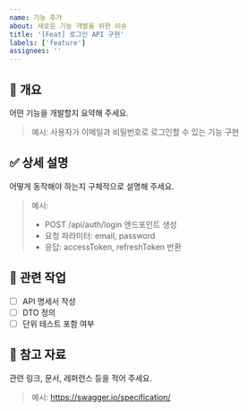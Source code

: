 ```yaml
---
name: 기능 추가
about: 새로운 기능 개발을 위한 이슈
title: '[Feat] 로그인 API 구현'
labels: ['feature']
assignees: ''
---
```


## 📌 개요
어떤 기능을 개발할지 요약해 주세요.

> 예시: 사용자가 이메일과 비밀번호로 로그인할 수 있는 기능 구현

## ✅ 상세 설명
어떻게 동작해야 하는지 구체적으로 설명해 주세요.

> 예시:
> - POST /api/auth/login 엔드포인트 생성
> - 요청 파라미터: email, password
> - 응답: accessToken, refreshToken 반환

## 🧩 관련 작업
- [ ] API 명세서 작성
- [ ] DTO 정의
- [ ] 단위 테스트 포함 여부

## 📎 참고 자료
관련 링크, 문서, 레퍼런스 등을 적어 주세요.

> 예시: https://swagger.io/specification/
